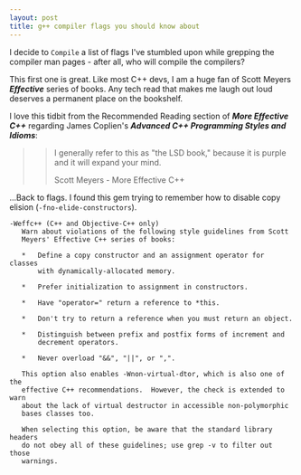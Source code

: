 ```yaml
---
layout: post
title: g++ compiler flags you should know about
---
```



I decide to `Compile` a list of flags I've stumbled upon while grepping the compiler man pages - after all, who will compile the compilers?

This first one is great. Like most C++ devs, I am a huge fan of Scott Meyers ***Effective*** series of books. Any tech read that makes me laugh out loud deserves a permanent place on the bookshelf.

I love this tidbit from the Recommended Reading section of ***More Effective C++*** regarding James Coplien's ***Advanced C++ Programming Styles and Idioms***:

>>I generally refer to this as "the LSD book," because it is purple and it will expand your mind.
>>
>> Scott Meyers - More Effective C++


...Back to flags. I found this gem trying to remember how to disable copy elision (`-fno-elide-constructors`).

```
-Weffc++ (C++ and Objective-C++ only)
   Warn about violations of the following style guidelines from Scott
   Meyers' Effective C++ series of books:

   *   Define a copy constructor and an assignment operator for classes
       with dynamically-allocated memory.

   *   Prefer initialization to assignment in constructors.

   *   Have "operator=" return a reference to *this.

   *   Don't try to return a reference when you must return an object.

   *   Distinguish between prefix and postfix forms of increment and
       decrement operators.

   *   Never overload "&&", "||", or ",".

   This option also enables -Wnon-virtual-dtor, which is also one of the
   effective C++ recommendations.  However, the check is extended to warn
   about the lack of virtual destructor in accessible non-polymorphic
   bases classes too.

   When selecting this option, be aware that the standard library headers
   do not obey all of these guidelines; use grep -v to filter out those
   warnings.

```


